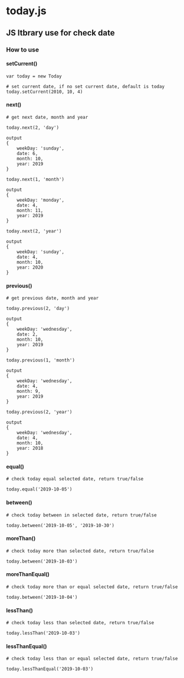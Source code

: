 # today.js

## JS ltbrary use for check date

### How to use

#### setCurrent()
```
var today = new Today

# set current date, if no set current date, default is today
today.setCurrent(2010, 10, 4)
```

#### next()
```
# get next date, month and year

today.next(2, 'day')

output 
{
    weekDay: 'sunday',
    date: 6,
    month: 10,
    year: 2019
}

today.next(1, 'month')

output 
{
    weekDay: 'monday',
    date: 4,
    month: 11,
    year: 2019
}

today.next(2, 'year')

output 
{
    weekDay: 'sunday',
    date: 4,
    month: 10,
    year: 2020
}
```

#### previous()
```
# get previous date, month and year

today.previous(2, 'day')

output 
{
    weekDay: 'wednesday',
    date: 2,
    month: 10,
    year: 2019
}

today.previous(1, 'month')

output 
{
    weekDay: 'wednesday',
    date: 4,
    month: 9,
    year: 2019
}

today.previous(2, 'year')

output 
{
    weekDay: 'wednesday',
    date: 4,
    month: 10,
    year: 2018
}
```

#### equal()
```
# check today equal selected date, return true/false

today.equal('2019-10-05')
```

#### between()
```
# check today between in selected date, return true/false

today.between('2019-10-05', '2019-10-30')
```

#### moreThan()
```
# check today more than selected date, return true/false

today.between('2019-10-03')
```

#### moreThanEqual()
```
# check today more than or equal selected date, return true/false

today.between('2019-10-04')
```

#### lessThan()
```
# check today less than selected date, return true/false

today.lessThan('2019-10-03')
```

#### lessThanEqual()
```
# check today less than or equal selected date, return true/false

today.lessThanEqual('2019-10-03')
```